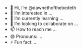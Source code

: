 - 👋 Hi, I’m @dawnethofthebedeth
- 👀 I’m interested in ...
- 🌱 I’m currently learning ...
- 💞️ I’m looking to collaborate on ...
- 📫 How to reach me ...
- 😄 Pronouns: ...
- ⚡ Fun fact: ...

<!---
dawnethofthebedeth/dawnethofthebedeth is a ✨ special ✨ repository because its `README.md` (this file) appears on your GitHub profile.
You can click the Preview link to take a look at your changes.
--->
